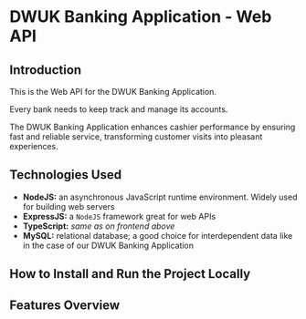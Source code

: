 # DWUK Banking Application - Web API

## Introduction

This is the Web API for the DWUK Banking Application.

Every bank needs to keep track and manage its accounts.

The DWUK Banking Application enhances cashier performance by ensuring fast and reliable service, transforming customer visits into pleasant experiences.

## Technologies Used

- **NodeJS:** an asynchronous JavaScript runtime environment. Widely used for building web servers
- **ExpressJS:** a `NodeJS` framework great for web APIs
- **TypeScript:** *same as on frontend above*
- **MySQL:** relational database; a good choice for interdependent data like in the case of our DWUK Banking Application

## How to Install and Run the Project Locally

## Features Overview
